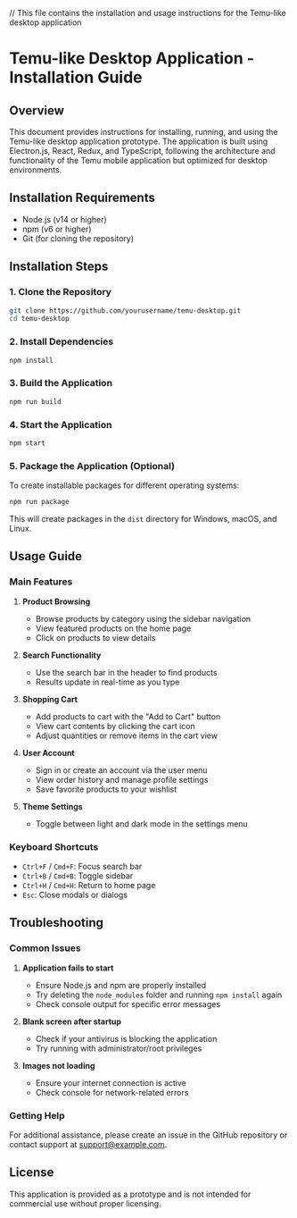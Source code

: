 // This file contains the installation and usage instructions for the Temu-like desktop application

# Temu-like Desktop Application - Installation Guide

## Overview
This document provides instructions for installing, running, and using the Temu-like desktop application prototype. The application is built using Electron.js, React, Redux, and TypeScript, following the architecture and functionality of the Temu mobile application but optimized for desktop environments.

## Installation Requirements
- Node.js (v14 or higher)
- npm (v6 or higher)
- Git (for cloning the repository)

## Installation Steps

### 1. Clone the Repository
```bash
git clone https://github.com/yourusername/temu-desktop.git
cd temu-desktop
```

### 2. Install Dependencies
```bash
npm install
```

### 3. Build the Application
```bash
npm run build
```

### 4. Start the Application
```bash
npm start
```

### 5. Package the Application (Optional)
To create installable packages for different operating systems:
```bash
npm run package
```
This will create packages in the `dist` directory for Windows, macOS, and Linux.

## Usage Guide

### Main Features

1. **Product Browsing**
   - Browse products by category using the sidebar navigation
   - View featured products on the home page
   - Click on products to view details

2. **Search Functionality**
   - Use the search bar in the header to find products
   - Results update in real-time as you type

3. **Shopping Cart**
   - Add products to cart with the "Add to Cart" button
   - View cart contents by clicking the cart icon
   - Adjust quantities or remove items in the cart view

4. **User Account**
   - Sign in or create an account via the user menu
   - View order history and manage profile settings
   - Save favorite products to your wishlist

5. **Theme Settings**
   - Toggle between light and dark mode in the settings menu

### Keyboard Shortcuts
- `Ctrl+F` / `Cmd+F`: Focus search bar
- `Ctrl+B` / `Cmd+B`: Toggle sidebar
- `Ctrl+H` / `Cmd+H`: Return to home page
- `Esc`: Close modals or dialogs

## Troubleshooting

### Common Issues

1. **Application fails to start**
   - Ensure Node.js and npm are properly installed
   - Try deleting the `node_modules` folder and running `npm install` again
   - Check console output for specific error messages

2. **Blank screen after startup**
   - Check if your antivirus is blocking the application
   - Try running with administrator/root privileges

3. **Images not loading**
   - Ensure your internet connection is active
   - Check console for network-related errors

### Getting Help
For additional assistance, please create an issue in the GitHub repository or contact support at support@example.com.

## License
This application is provided as a prototype and is not intended for commercial use without proper licensing.

